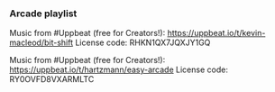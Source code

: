 ### Arcade playlist

Music from #Uppbeat (free for Creators!):
https://uppbeat.io/t/kevin-macleod/bit-shift
License code: RHKN1QX7JQXJY1GQ

Music from #Uppbeat (free for Creators!):
https://uppbeat.io/t/hartzmann/easy-arcade
License code: RY0OVFD8VXARMLTC